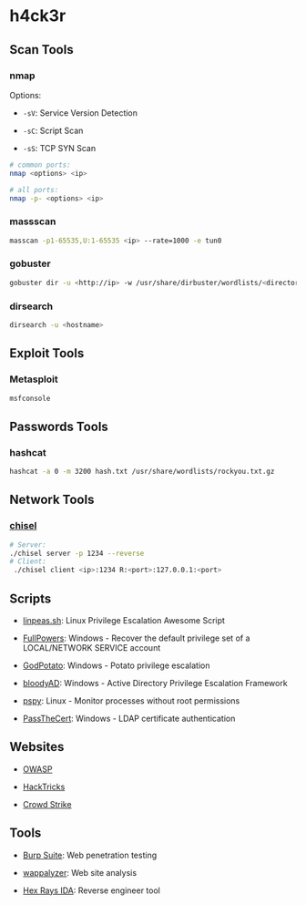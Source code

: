# h4ck3r

## Scan Tools

### nmap

Options:

- `-sV`: Service Version Detection

- `-sC`: Script Scan

- `-sS`: TCP SYN Scan

```bash
# common ports:
nmap <options> <ip>

# all ports:
nmap -p- <options> <ip>
```

### massscan

```bash
masscan -p1-65535,U:1-65535 <ip> --rate=1000 -e tun0
```

### gobuster

```bash
gobuster dir -u <http://ip> -w /usr/share/dirbuster/wordlists/<directory-list.txt> -x <.ext>
```

### dirsearch

```bash
dirsearch -u <hostname>
```

## Exploit Tools

### Metasploit

```bash
msfconsole
```

## Passwords Tools

### hashcat

```bash
hashcat -a 0 -m 3200 hash.txt /usr/share/wordlists/rockyou.txt.gz
```

## Network Tools

### [chisel](https://github.com/jpillora/chisel)

```bash
# Server:
./chisel server -p 1234 --reverse
# Client:
 ./chisel client <ip>:1234 R:<port>:127.0.0.1:<port>
```

## Scripts

- [linpeas.sh](https://github.com/carlospolop/PEASS-ng/tree/master/linPEAS): Linux Privilege Escalation Awesome Script

- [FullPowers](https://github.com/itm4n/FullPowers): Windows - Recover the default privilege set of a LOCAL/NETWORK SERVICE account

- [GodPotato](https://github.com/BeichenDream/GodPotato): Windows - Potato privilege escalation

- [bloodyAD](https://github.com/CravateRouge/bloodyAD): Windows - Active Directory Privilege Escalation Framework

- [pspy](https://github.com/DominicBreuker/pspy): Linux - Monitor processes without root permissions 

- [PassTheCert](https://github.com/AlmondOffSec/PassTheCert): Windows - LDAP certificate authentication

## Websites

- [OWASP](https://owasp.org)

- [HackTricks](https://book.hacktricks.xyz)

- [Crowd Strike](https://www.crowdstrike.com/blog/)

## Tools

- [Burp Suite](https://portswigger.net/burp/communitydownload): Web penetration testing

- [wappalyzer](https://www.wappalyzer.com/apps/): Web site analysis

- [Hex Rays IDA](https://hex-rays.com/ida-free): Reverse engineer tool
